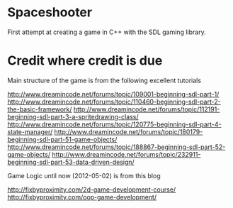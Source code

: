 Spaceshooter
============

First attempt at creating a game in C++ with the SDL gaming library.


Credit where credit is due
==========================

Main structure of the game is from the following excellent tutorials

http://www.dreamincode.net/forums/topic/109001-beginning-sdl-part-1/
http://www.dreamincode.net/forums/topic/110460-beginning-sdl-part-2-the-basic-framework/
http://www.dreamincode.net/forums/topic/112191-beginning-sdl-part-3-a-spritedrawing-class/
http://www.dreamincode.net/forums/topic/120775-beginning-sdl-part-4-state-manager/
http://www.dreamincode.net/forums/topic/180179-beginning-sdl-part-51-game-objects/
http://www.dreamincode.net/forums/topic/188867-beginning-sdl-part-52-game-objects/
http://www.dreamincode.net/forums/topic/232911-beginning-sdl-part-53-data-driven-design/

Game Logic until now (2012-05-02) is from this blog

http://fixbyproximity.com/2d-game-development-course/
http://fixbyproximity.com/oop-game-development/
